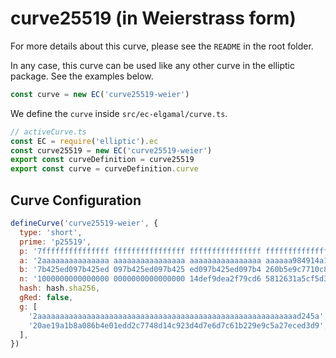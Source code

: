# curve25519 (in Weierstrass form)

For more details about this curve, please see the `README` in the root folder.

In any case, this curve can be used like any other curve in the elliptic package. See the examples below.

```javascript
const curve = new EC('curve25519-weier')
```

We define the `curve` inside `src/ec-elgamal/curve.ts`.

```javascript
// activeCurve.ts
const EC = require('elliptic').ec
const curve25519 = new EC('curve25519-weier')
export const curveDefinition = curve25519
export const curve = curveDefinition.curve
```

## Curve Configuration

```javascript
defineCurve('curve25519-weier', {
  type: 'short',
  prime: 'p25519',
  p: '7fffffffffffffff ffffffffffffffff ffffffffffffffff ffffffffffffffed',
  a: '2aaaaaaaaaaaaaaa aaaaaaaaaaaaaaaa aaaaaaaaaaaaaaaa aaaaaa984914a144',
  b: '7b425ed097b425ed 097b425ed097b425 ed097b425ed097b4 260b5e9c7710c864',
  n: '1000000000000000 0000000000000000 14def9dea2f79cd6 5812631a5cf5d3ed',
  hash: hash.sha256,
  gRed: false,
  g: [
    '2aaaaaaaaaaaaaaaaaaaaaaaaaaaaaaaaaaaaaaaaaaaaaaaaaaaaaaaaaad245a',
    '20ae19a1b8a086b4e01edd2c7748d14c923d4d7e6d7c61b229e9c5a27eced3d9',
  ],
})
```
